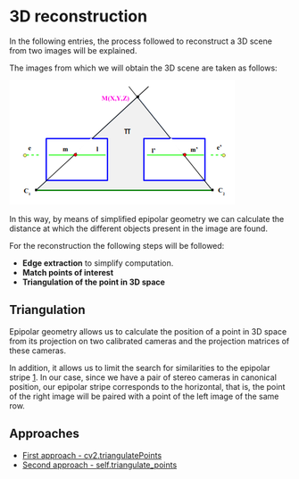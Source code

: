 # 3D reconstruction
In the following entries, the process followed to reconstruct a 3D scene from two images will be explained.

The images from which we will obtain the 3D scene are taken as follows:

![](/data/camaras_canonicas.png)

In this way, by means of simplified epipolar geometry we can calculate the distance at which the different objects present in the image are found.

For the reconstruction the following steps will be followed:
* **Edge extraction** to simplify computation.
* **Match points of interest**
* **Triangulation of the point in 3D space**

## Triangulation
Epipolar geometry allows us to calculate the position of a point in 3D space from its projection on two calibrated cameras and the projection matrices of these cameras.

In addition, it allows us to limit the search for similarities to the epipolar stripe [1](https://es.qwe.wiki/wiki/Epipolar_geometry#Epipolar_line). In our case, since we have a pair of stereo cameras in canonical position, our epipolar stripe corresponds to the horizontal, that is, the point of the right image will be paired with a point of the left image of the same row.

## Approaches
* [First approach - cv2.triangulatePoints](https://github.com/SusanaPineda/reconstruccion_3D/blob/master/reconstruccion_v1.md)
* [Second approach - self.triangulate_points](https://github.com/SusanaPineda/reconstruccion_3D/blob/master/reconstruccion_v2.md)